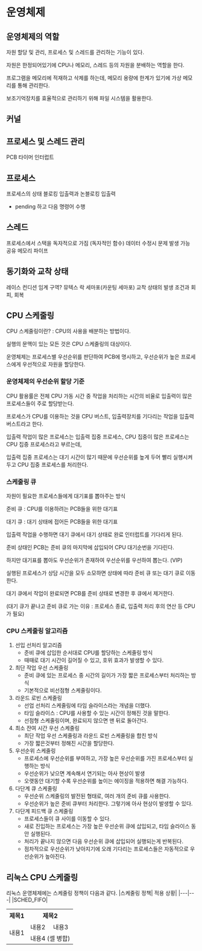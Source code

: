 # 운영체제

## 운영체제의 역할

자원 할당 및 관리, 프로세스 및 스레드를 관리하는 기능이 있다.

자원은 한정되어있기에 CPU나 메모리, 스레드 등의 자원을 분배하는 역할을 한다.

프로그램을 메모리에 적재하고 삭제를 하는데, 메모리 용량에 한계가 있기에 가상 메모리를 통해 관리한다.

보조기억장치를 효율적으로 관리하기 위해 파일 시스템을 활용한다.


## 커널


## 프로세스 및 스레드 관리
PCB
타이머 인터럽트

## 프로세스
프로세스의 상태
블로킹 입출력과 논블로킹 입출력
- pending 하고 다음 명령어 수행

## 스레드
프로세스에서 스택을 독자적으로 가짐 (독자적인 함수)
데이터 수정시 문제 발생 가능
공유 메모리
파이프

## 동기화와 교착 상태
레이스 컨디션
임계 구역?
뮤텍스 락
세마포(카운팅 세마포)
교착 상태의 발생 조건과 회피, 회복

## CPU 스케줄링

CPU 스케줄링이란? : CPU의 사용을 배분하는 방법이다.

실행의 문맥이 있는 모든 것은 CPU 스케줄링의 대상이다.

운영체제는 프로세스별 우선순위를 판단하여 PCB에 명시하고, 우선순위가 높은 프로세스에게 우선적으로 자원을 할당한다.


### 운영체제의 우선순위 할당 기준

CPU 활용률은 전체 CPU 가동 시간 중 작업을 처리하는 시간의 비율로 입출력이 많은 프로세스들이 주로 할당받는다.

프로세스가 CPU를 이용하는 것을 CPU 버스트, 입출력장치를 기다리는 작업을 입출력 버스트라고 한다.

입출력 작업이 많은 프로세스는 입출력 집중 프로세스, CPU 집중이 많은 프로세스는 CPU 집중 프로세스라고 부르는데,

입출력 집중 프로세스는 대기 시간이 많기 때문에 우선순위를 높게 두어 빨리 실행시켜두고 CPU 집중 프로세스를 처리한다.


### 스케줄링 큐

자원이 필요한 프로세스들에게 대기표를 뽑아주는 방식

준비 큐 : CPU를 이용하려는 PCB들을 위한 대기표

대기 큐 : 대기 상태에 접어든 PCB들을 위한 대기표

입출력 작업을 수행하면 대기 큐에서 대기 상태로 완료 인터럽트를 기다리게 된다.

준비 상태인 PCB는 준비 큐의 마지막에 삽입되어 CPU 대기순번을 기다린다.

하지만 대기표를 뽑아도 우선순위가 존재하여 우선순위를 우선하여 뽑는다. (VIP)

실행된 프로세스가 상담 시간을 모두 소모하면 상태에 따라 준비 큐 또는 대기 큐로 이동한다.

대기 큐에서 작업이 완료되면 PCB를 준비 상태로 변경한 후 큐에서 제거한다.

(대기 큐가 끝나고 준비 큐로 가는 이유 : 프로세스 종료, 입출력 처리 후의 연산 등 CPU가 필요)


### CPU 스케줄링 알고리즘

1. 선입 선처리 알고리즘
   - 준비 큐에 삽입한 순서대로 CPU를 할당하는 스케줄링 방식
   - 때때로 대기 시간이 길어질 수 있고, 호위 효과가 발생할 수 있다.
2. 최단 작업 우선 스케줄링
   - 준비 큐에 있는 프로세스 중 시간의 길이가 가장 짧은 프로세스부터 처리하는 방식
   - 기본적으로 비선점형 스케줄링이다.
3. 라운드 로빈 스케줄링
   - 선업 선처리 스케줄링에 타임 슬라이스라는 개념을 더했다.
   - 타임 슬라이스 : CPU를 사용할 수 있는 시간이 정해진 것을 말한다.
   - 선점형 스케줄링이며, 완료되지 않으면 맨 뒤로 돌아간다.
4. 최소 잔여 시간 우선 스케줄링
   - 최단 작업 우선 스케줄링과 라운드 로빈 스케줄링을 합친 방식
   - 가장 짧은것부터 정해진 시간을 할당한다.
5. 우선순위 스케줄링
   - 프로세스에 우선순위를 부여하고, 가장 높은 우선순위를 가진 프로세스부터 실행하는 방식
   - 우선순위가 낮으면 계속해서 연기되는 아사 현상이 발생
   - 오랫동안 대기할 수록 우선순위를 높이는 에이징을 적용하면 해결 가능하다.
6. 다단계 큐 스케줄링
   - 우선순위 스케줄링의 발전된 형태로, 여러 개의 준비 큐를 사용한다.
   - 우선순위가 높은 준비 큐부터 처리한다. 그렇기에 아사 현상이 발생할 수 있다.
7. 다단계 피드백 큐 스케줄링
   - 프로세스들이 큐 사이를 이동할 수 있다.
   - 새로 진입하는 프로세스는 가장 높은 우선순위 큐에 삽입되고, 타임 슬라이스 동안 실행된다.
   - 처리가 끝나지 않으면 다음 우선순위 큐에 삽입되어 실행되는게 반복된다.
   - 점차적으로 우선순위가 낮아지기에 오래 기다리는 프로세스들은 자동적으로 우선순위가 높아진다.


## 리눅스 CPU 스케줄링

리눅스 운영체제에는 스케줄링 정책이 다음과 같다.
|스케줄링 정책| 적용 상황|
|---|---|
|SCHED_FIFO|
<table>
  <tr>
    <th>제목1</th>
    <th colspan="2">제목2</th>
  </tr>
  <tr>
    <td rowspan="2">내용1</td>
    <td>내용2</td>
    <td>내용3</td>
  </tr>
  <tr>
    <td colspan="2">내용4 (셀 병합)</td>
  </tr>
</table>